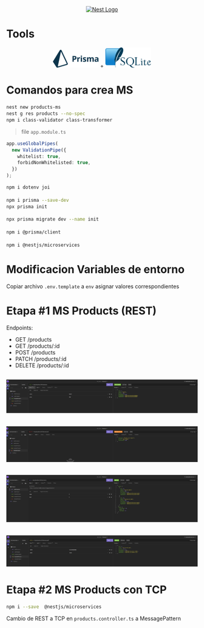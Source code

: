 <p align="center">
  <a href="http://nestjs.com/" target="blank"><img src="https://nestjs.com/img/logo-small.svg" width="120" alt="Nest Logo" /></a>
</p>

[circleci-image]: https://img.shields.io/circleci/build/github/nestjs/nest/master?token=abc123def456
[circleci-url]: https://circleci.com/gh/nestjs/nest

# Tools
<p align="center">
  <img src="./img/prisma.svg" width="120" alt="Prisma Logo" /></a>
   +
  <img src="./img/sqlite.svg" width="120" alt="Prisma Logo" /></a>
</p>


# Comandos para crea MS

```bash
nest new products-ms
nest g res products --no-spec
npm i class-validator class-transformer
```

> file `app.module.ts`

```ts
app.useGlobalPipes(
  new ValidationPipe({
    whitelist: true,
    forbidNonWhitelisted: true,
  })
);
```
```bash
npm i dotenv joi

npm i prisma --save-dev
npx prisma init

npx prisma migrate dev --name init

npm i @prisma/client

npm i @nestjs/microservices

```


# Modificacion Variables de entorno

Copiar archivo `.env.template` a `env` asignar valores correspondientes

# Etapa #1 MS Products (REST)

Endpoints:
- GET /products
- GET /products/:id
- POST /products
- PATCH /products/:id
- DELETE /products/:id

![Create](./img/create.png)
----------------------------
![Delele](./img/delete.png)
----------------------------
![GetAllProducts](./img/getAll.png)
----------------------------
![UpdateProduct](./img/update.png)
----------------------------


# Etapa #2 MS Products  con TCP 

```bash
npm i --save  @nestjs/microservices
```

Cambio de REST a TCP en `products.controller.ts` a MessagePattern